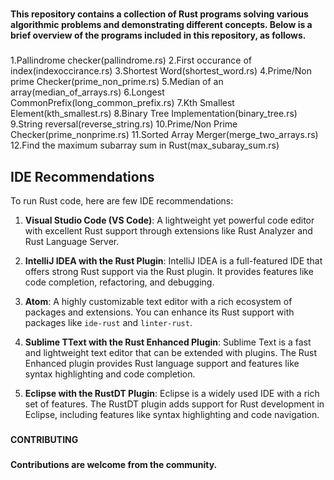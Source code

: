 #
**This repository contains a collection of Rust programs solving various algorithmic problems and
demonstrating different concepts. Below is a brief overview of the programs included in
this repository, as follows.**
###

1.Pallindrome checker(pallindrome.rs)
2.First occurance of index(indexoccirance.rs)
3.Shortest Word(shortest_word.rs)
4.Prime/Non prime Checker(prime_non_prime.rs)
5.Median of an array(median_of_arrays.rs)
6.Longest CommonPrefix(long_common_prefix.rs)
7.Kth Smallest Element(kth_smallest.rs)
8.Binary Tree Implementation(binary_tree.rs)
9.String reversal(reverse_string.rs)
10.Prime/Non Prime Checker(prime_nonprime.rs)
11.Sorted Array Merger(merge_two_arrays.rs)
12.Find the maximum subarray sum in Rust(max_subaray_sum.rs)


####
####
## IDE Recommendations

To run Rust code, here are few IDE recommendations:

1. **Visual Studio Code (VS Code)**: A lightweight yet powerful code editor with excellent Rust support through extensions like Rust Analyzer and Rust Language Server.

2. **IntelliJ IDEA with the Rust Plugin**: IntelliJ IDEA is a full-featured IDE that offers strong Rust support via the Rust plugin. It provides features like code completion, refactoring, and debugging.

3. **Atom**: A highly customizable text editor with a rich ecosystem of packages and extensions. You can enhance its Rust support with packages like `ide-rust` and `linter-rust`.

4. **Sublime TText with the Rust Enhanced Plugin**: Sublime Text is a fast and lightweight text editor that can be extended with plugins. The Rust Enhanced plugin provides Rust language support and features like syntax highlighting and code completion.

5. **Eclipse with the RustDT Plugin**: Eclipse is a widely used IDE with a rich set of features. The RustDT plugin adds support for Rust development in Eclipse, including features like syntax highlighting and code navigation.

###
###
**CONTRIBUTING**
###

**Contributions are welcome from the community.**



